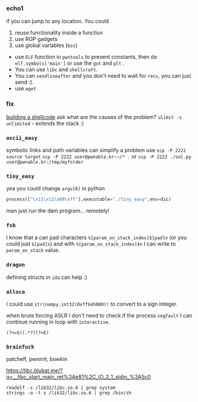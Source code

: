 
### echo1
if you can jump to any location. You could 
1. reuse functionality inside a function
2.  use ROP gadgets
3.  use global variables (`bss`)

* use `ELF` function in `pwntools` to prevent constants, then do `elf.symbols['main']` or use the `got` and `plt` .
* You can use `libc` and `shellcraft`. 
* You can `sendlineafter` and you don't need to wait for `recv`, you can just send :).
* use `wget`
### fix
[building a shellcode](https://bista.sites.dmi.unipg.it/didattica/sicurezza-pg/buffer-overrun/hacking-book/0x2a0-writing_shellcode.html)
ask what are the causes of the problem?
`ulimit -s unlimited` - extends the stack :) 

### `ascii_easy`
symbolic links and path variables can simplify a problem
use `scp -P 2222 source target` 
`scp -P 2222 user@pwnable.kr:~/* .` or 
`scp -P 2222 ./sol.py user@pwnable.kr:/tmp/myfolder`


### `tiny_easy`
yea you could change `argv[0]` in python
```python
process(["\x11\x11\x88\xff"],executable="./tiny_easy",env=dic)
```

man just run the dam program... remotely!

### `fsb`
I know that a can pad characters `%[param_on_stack_index]$[pad]x` (or you could just `$[pad]x`)
and with `%[param_on_stack_index]$n` I can write to `param_on_stack` value.


### `dragon`
defining structs in `ida` can help :) 

### `alloca`
I could use `str(numpy.int32(0xffb45000))` to convert to a sign integer.

when brute forcing ASLR I don't  need to check if the process `segfault` I can continue running in loop with `interactive`. 

```
(?<=S)(.*?)(?=E)
```

### `brainfuck`
patchelf, pwninit, bowkin

https://libc.blukat.me/?q=__libc_start_main_ret%3Ae81%2C_IO_2_1_stdin_%3A5c0

```
readelf -s /lib32/libc.so.6 | grep system
strings -a -t x /lib32/libc.so.6 | grep /bin/sh
```